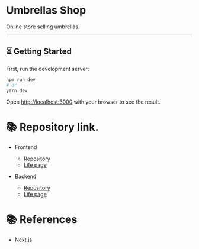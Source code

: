 # Umbrellas Shop

Online store selling umbrellas.

---

## ⏳ Getting Started

First, run the development server:

```bash
npm run dev
# or
yarn dev

```

Open [http://localhost:3000](http://localhost:3000) with your browser to see the result.

# 📚 Repository link.

- Frontend

  - [Repository](https://github.com/Kcepriu/umbrellas-frontend)
  - [Life page](https://umbrellas-frontend.onrender.com)

- Backend
  - [Repository](https://github.com/Kcepriu/umbrellas-backend)
  - [Life page](https://umbrellas-bac.onrender.com/)

# 📚 References

- [Next.js](https://nextjs.org)
